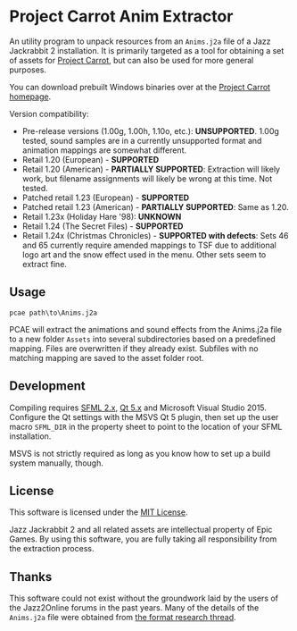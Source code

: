 # Project Carrot Anim Extractor

An utility program to unpack resources from an `Anims.j2a` file of a
Jazz Jackrabbit 2 installation. It is primarily targeted as a tool for obtaining a
set of assets for [Project Carrot](https://github.com/soulweaver91/project-carrot),
but can also be used for more general purposes.

You can download prebuilt Windows binaries over at the 
[Project Carrot homepage](https://carrot.soulweaver.fi/).

Version compatibility:

* Pre-release versions (1.00g, 1.00h, 1.10o, etc.): **UNSUPPORTED**.
  1.00g tested, sound samples are in a currently unsupported format and
  animation mappings are somewhat different.
* Retail 1.20 (European) - **SUPPORTED**
* Retail 1.20 (American) - **PARTIALLY SUPPORTED**: Extraction will likely work,
  but filename assignments will likely be wrong at this time. Not tested.
* Patched retail 1.23 (European) - **SUPPORTED**
* Patched retail 1.23 (American) - **PARTIALLY SUPPORTED**: Same as 1.20.
* Retail 1.23x (Holiday Hare '98): **UNKNOWN**
* Retail 1.24 (The Secret Files) - **SUPPORTED**
* Retail 1.24x (Christmas Chronicles) - **SUPPORTED with defects**: Sets 46 and 65
  currently require amended mappings to TSF due to additional logo art and the snow
  effect used in the menu. Other sets seem to extract fine.

## Usage

```
pcae path\to\Anims.j2a
```

PCAE will extract the animations and sound effects from the Anims.j2a file to a new
folder `Assets` into several subdirectories based on a predefined mapping.
Files are overwritten if they already exist. Subfiles with no matching
mapping are saved to the asset folder root.

## Development

Compiling requires [SFML 2.x](http://www.sfml-dev.org/download.php),
[Qt 5.x](http://www.qt.io/download/) and Microsoft Visual Studio 2015.
Configure the Qt settings with the MSVS Qt 5 plugin, then set up the user macro
`SFML_DIR` in the property sheet to point to the location of your SFML installation.

MSVS is not strictly required as long as you know how to set up a build
system manually, though.

## License
This software is licensed under the [MIT License](https://opensource.org/licenses/MIT).

Jazz Jackrabbit 2 and all related assets are intellectual property of Epic Games.
By using this software, you are fully taking all responsibility from the extraction
process.

## Thanks
This software could not exist without the groundwork laid by the users of the Jazz2Online
forums in the past years. Many of the details of the `Anims.j2a` file were obtained from
[the format research thread](http://www.jazz2online.com/jcf/showthread.php?t=15059).